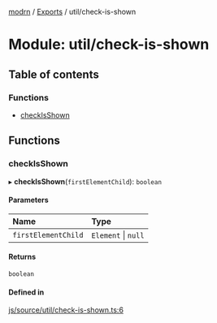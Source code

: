 [modrn](../README.md) / [Exports](../modules.md) / util/check-is-shown

# Module: util/check-is-shown

## Table of contents

### Functions

- [checkIsShown](util_check_is_shown.md#checkisshown)

## Functions

### checkIsShown

▸ **checkIsShown**(`firstElementChild`): `boolean`

#### Parameters

| Name | Type |
| :------ | :------ |
| `firstElementChild` | `Element` \| ``null`` |

#### Returns

`boolean`

#### Defined in

[js/source/util/check-is-shown.ts:6](https://github.com/alexbfr/modrn/blob/e23b9e9/modrn.ts/js/source/util/check-is-shown.ts#L6)
